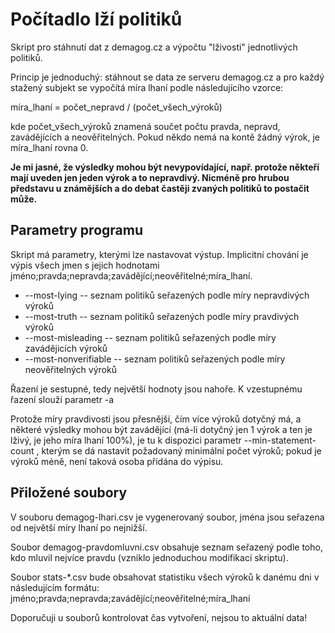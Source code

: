 # Počítadlo lží politiků
Skript pro stáhnutí dat z demagog.cz a výpočtu "lživosti" jednotlivých politiků.

Princip je jednoduchý: stáhnout se data ze serveru demagog.cz a pro každý stažený subjekt se vypočítá míra lhaní podle následujícího vzorce:

míra\_lhaní = počet\_nepravd / (počet\_všech\_výroků)

kde počet\_všech\_výroků znamená součet počtu pravda, nepravd, zavádějících a neověřitelných. Pokud někdo nemá na kontě žádný výrok, je míra\_lhaní rovna 0.

**Je mi jasné, že výsledky mohou být nevypovídající, např. protože někteří mají uveden jen jeden výrok a to nepravdivý. Nicméně pro hrubou představu u známějších a do debat častěji zvaných politiků to postačit může.**

## Parametry programu
Skript má parametry, kterými lze nastavovat výstup. Implicitní chování je výpis všech jmen s jejich hodnotami jméno;pravda;nepravda;zavádějící;neověřitelné;míra\_lhaní.
* --most-lying -- seznam politiků seřazených podle míry nepravdivých výroků
* --most-truth -- seznam politiků seřazených podle míry pravdivých výroků
* --most-misleading -- seznam politiků seřazených podle míry zavádějicích výroků
* --most-nonverifiable -- seznam politiků seřazených podle míry neověřitelných výroků

Řazení je sestupné, tedy největší hodnoty jsou nahoře. K vzestupnému řazení slouží parametr -a

Protože míry pravdivosti jsou přesnější, čím více výroků dotyčný má, a některé výsledky mohou být zavádějící (má-li dotyčný jen 1 výrok a ten je lživý, je jeho míra lhaní 100%), je tu k dispozici parametr --min-statement-count <hodnota>, kterým se dá nastavit požadovaný minimální počet výroků; pokud je výroků méně, není taková osoba přidána do výpisu.

## Přiložené soubory
V souboru demagog-lhari.csv je vygenerovaný soubor, jména jsou seřazena od největší míry lhaní po nejnižší.

Soubor demagog-pravdomluvni.csv obsahuje seznam seřazený podle toho, kdo mluvil nejvíce pravdu (vzniklo jednoduchou modifikací skriptu).

Soubor stats-\*.csv bude obsahovat statistiku všech výroků k danému dni v následujícím formátu: jméno;pravda;nepravda;zavádějící;neověřitelné;míra\_lhaní

Doporučuji u souborů kontrolovat čas vytvoření, nejsou to aktuální data!
